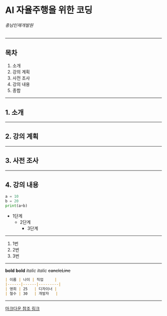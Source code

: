 AI 자율주행을 위한 코딩
=============
###### 충남인재개발원

***
## 목차
1. 소개
2. 강의 계획
3. 사전 조사
4. 강의 내용
5. 종합

***
## 1. 소개


***
## 2. 강의 계획


***
## 3. 사전 조사


***
## 4. 강의 내용

```python
a = 10
b = 20
print(a+b)
```


* 1단계
  - 2단계
    + 3단계
      
***

1. 1번
  2. 2번
  3. 3번


***

__bold__
**bold**
_italic_
*italic*
~~cancleLine~~

```md
| 이름 | 나이 | 직업     |
|------|------|---------|
| 영희 | 25   | 디자이너 |
| 철수 | 30   | 개발자   |
```

***

[마크다운 참조 링크](https://gist.github.com/ihoneymon/652be052a0727ad59601)
